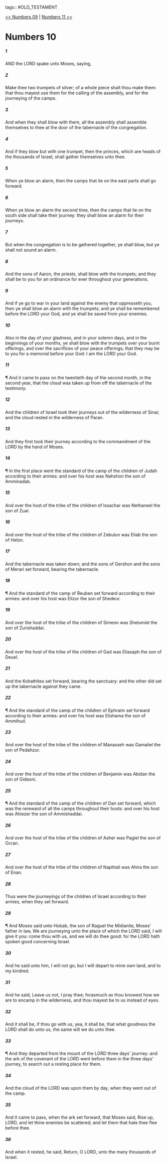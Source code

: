 tags:: #OLD_TESTAMENT

[<< Numbers 09](OLD_TESTAMENT/04_Numbers/Numbers_09.md) | [Numbers 11 >>](OLD_TESTAMENT/04_Numbers/Numbers_11.md)

# Numbers 10

##### 1

AND the LORD spake unto Moses, saying,

##### 2

Make thee two trumpets of silver; of a whole piece shalt thou make them: that thou mayest use them for the calling of the assembly, and for the journeying of the camps.

##### 3

And when they shall blow with them, all the assembly shall assemble themselves to thee at the door of the tabernacle of the congregation.

##### 4

And if they blow but with one trumpet, then the princes, which are heads of the thousands of Israel, shall gather themselves unto thee.

##### 5

When ye blow an alarm, then the camps that lie on the east parts shall go forward.

##### 6

When ye blow an alarm the second time, then the camps that lie on the south side shall take their journey: they shall blow an alarm for their journeys.

##### 7

But when the congregation is to be gathered together, ye shall blow, but ye shall not sound an alarm.

##### 8

And the sons of Aaron, the priests, shall blow with the trumpets; and they shall be to you for an ordinance for ever throughout your generations.

##### 9

And if ye go to war in your land against the enemy that oppresseth you, then ye shall blow an alarm with the trumpets; and ye shall be remembered before the LORD your God, and ye shall be saved from your enemies.

##### 10

Also in the day of your gladness, and in your solemn days, and in the beginnings of your months, ye shall blow with the trumpets over your burnt offerings, and over the sacrifices of your peace offerings; that they may be to you for a memorial before your God: I am the LORD your God.

##### 11

¶ And it came to pass on the twentieth day of the second month, in the second year, that the cloud was taken up from off the tabernacle of the testimony.

##### 12

And the children of Israel took their journeys out of the wilderness of Sinai; and the cloud rested in the wilderness of Paran.

##### 13

And they first took their journey according to the commandment of the LORD by the hand of Moses.

##### 14

¶ In the first place went the standard of the camp of the children of Judah according to their armies: and over his host was Nahshon the son of Amminadab.

##### 15

And over the host of the tribe of the children of Issachar was Nethaneel the son of Zuar.

##### 16

And over the host of the tribe of the children of Zebulun was Eliab the son of Helon.

##### 17

And the tabernacle was taken down; and the sons of Gershon and the sons of Merari set forward, bearing the tabernacle.

##### 18

¶ And the standard of the camp of Reuben set forward according to their armies: and over his host was Elizur the son of Shedeur.

##### 19

And over the host of the tribe of the children of Simeon was Shelumiel the son of Zurishaddai.

##### 20

And over the host of the tribe of the children of Gad was Eliasaph the son of Deuel.

##### 21

And the Kohathites set forward, bearing the sanctuary: and the other did set up the tabernacle against they came.

##### 22

¶ And the standard of the camp of the children of Ephraim set forward according to their armies: and over his host was Elishama the son of Ammihud.

##### 23

And over the host of the tribe of the children of Manasseh was Gamaliel the son of Pedahzur.

##### 24

And over the host of the tribe of the children of Benjamin was Abidan the son of Gideoni.

##### 25

¶ And the standard of the camp of the children of Dan set forward, which was the rereward of all the camps throughout their hosts: and over his host was Ahiezer the son of Ammishaddai.

##### 26

And over the host of the tribe of the children of Asher was Pagiel the son of Ocran.

##### 27

And over the host of the tribe of the children of Naphtali was Ahira the son of Enan.

##### 28

Thus were the journeyings of the children of Israel according to their armies, when they set forward.

##### 29

¶ And Moses said unto Hobab, the son of Raguel the Midianite, Moses' father in law, We are journeying unto the place of which the LORD said, I will give it you: come thou with us, and we will do thee good: for the LORD hath spoken good concerning Israel.

##### 30

And he said unto him, I will not go; but I will depart to mine own land, and to my kindred.

##### 31

And he said, Leave us not, I pray thee; forasmuch as thou knowest how we are to encamp in the wilderness, and thou mayest be to us instead of eyes.

##### 32

And it shall be, if thou go with us, yea, it shall be, that what goodness the LORD shall do unto us, the same will we do unto thee.

##### 33

¶ And they departed from the mount of the LORD three days' journey: and the ark of the covenant of the LORD went before them in the three days' journey, to search out a resting place for them.

##### 34

And the cloud of the LORD was upon them by day, when they went out of the camp.

##### 35

And it came to pass, when the ark set forward, that Moses said, Rise up, LORD, and let thine enemies be scattered; and let them that hate thee flee before thee.

##### 36

And when it rested, he said, Return, O LORD, unto the many thousands of Israel.
